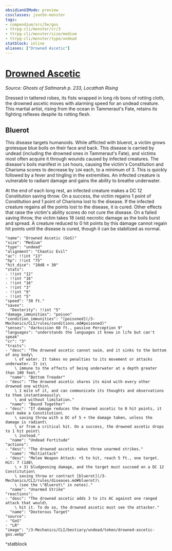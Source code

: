 ```yaml
---
obsidianUIMode: preview
cssclasses: json5e-monster
tags:
- compendium/src/5e/gos
- ttrpg-cli/monster/cr/3
- ttrpg-cli/monster/size/medium
- ttrpg-cli/monster/type/undead
statblock: inline
aliases: ["Drowned Ascetic"]
---
```

# [Drowned Ascetic](3-Mechanics\CLI\bestiary\undead/drowned-ascetic-gos.md)
*Source: Ghosts of Saltmarsh p. 233, Locathah Rising*  

Dressed in tattered robes, its fists wrapped in long rib bons of rotting cloth, the drowned ascetic moves with alarming speed for an undead creature. This martial artist, rising from the ocean in Tammeraut's Fate, retains its fighting reflexes despite its rotting flesh.

## Bluerot

This disease targets humanoids. While afflicted with bluerot, a victim grows grotesque blue boils on their face and back. This disease is carried by undead (including the drowned ones in Tammeraut's Fate), and victims most often acquire it through wounds caused by infected creatures. The disease's boils manifest in `1d4` hours, causing the victim's Constitution and Charisma scores to decrease by `1d4` each, to a minimum of 3. This is quickly followed by a fever and tingling in the extremities. An infected creature is vulnerable to radiant damage and gains the ability to breathe underwater.

At the end of each long rest, an infected creature makes a DC 12 Constitution saving throw. On a success, the victim regains 1 point of Constitution and 1 point of Charisma lost to the disease. If the infected creature regains all the points lost to the disease, it is cured. Other effects that raise the victim's ability scores do not cure the disease. On a failed saving throw, the victim takes 18 (`4d8`) necrotic damage as the boils burst and spread. A creature reduced to 0 hit points by this damage cannot regain hit points until the disease is cured, though it can be stabilized as normal.

```statblock
"name": "Drowned Ascetic (GoS)"
"size": "Medium"
"type": "undead"
"alignment": "Chaotic Evil"
"ac": !!int "13"
"hp": !!int "75"
"hit_dice": "10d8 + 30"
"stats":
- !!int "12"
- !!int "16"
- !!int "16"
- !!int "3"
- !!int "9"
- !!int "5"
"speed": "30 ft."
"saves":
  "Dexterity": !!int "5"
"damage_immunities": "poison"
"condition_immunities": "[poisoned](/3-Mechanics/CLI/rules/conditions.md#poisoned)"
"senses": "darkvision 60 ft., passive Perception 9"
"languages": "understands the languages it knew in life but can't speak"
"cr": "3"
"traits":
- "desc": "The drowned ascetic cannot swim, and it sinks to the bottom of any body\
    \ of water. It takes no penalties to its movement or attacks underwater. It is\
    \ immune to the effects of being underwater at a depth greater than 100 feet."
  "name": "Bottom Treader"
- "desc": "The drowned ascetic shares its mind with every other drowned one within\
    \ 1 mile of it, and can communicate its thoughts and observations to them instantaneously\
    \ and without limitation."
  "name": "Bound Together"
- "desc": "If damage reduces the drowned ascetic to 0 hit points, it must make a Constitution\
    \ saving throw with a DC of 5 + the damage taken, unless the damage is radiant\
    \ or from a critical hit. On a success, the drowned ascetic drops to 1 hit point\
    \ instead."
  "name": "Undead Fortitude"
"actions":
- "desc": "The drowned ascetic makes three unarmed strikes."
  "name": "Multiattack"
- "desc": "Melee Weapon Attack: +5 to hit, reach 5 ft., one target. Hit: 7 (1d8\
    \ + 3) bludgeoning damage, and the target must succeed on a DC 12 Constitution\
    \ saving throw or contract [bluerot](/3-Mechanics/CLI/rules/diseases.md#bluerot)\
    \ (see the \"Bluerot\" in notes)."
  "name": "Unarmed Strike"
"reactions":
- "desc": "The drowned ascetic adds 3 to its AC against one ranged attack that would\
    \ hit it. To do so, the drowned ascetic must see the attacker."
  "name": "Dexterous Target"
"source":
- "GoS"
- "LR"
"image": "/3-Mechanics/CLI/bestiary/undead/token/drowned-ascetic-gos.webp"
```
^statblock